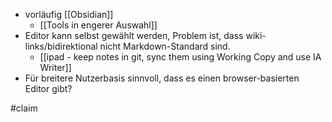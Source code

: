 - vorläufig [[Obsidian]]
	- [[Tools in engerer Auswahl]]
- Editor kann selbst gewählt werden, Problem ist, dass wiki-links/bidirektional nicht Markdown-Standard sind.
	- [[ipad - keep notes in git, sync them using Working Copy and use IA Writer]]
- Für breitere Nutzerbasis sinnvoll, dass es einen browser-basierten Editor gibt?


#claim 